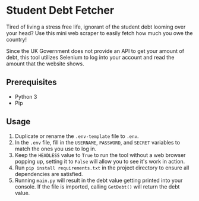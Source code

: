 # Student Debt Fetcher

Tired of living a stress free life, ignorant of the student debt looming over your head? Use this mini web scraper to easily fetch how much you owe the country!

Since the UK Government does not provide an API to get your amount of debt, this tool utilizes Selenium to log into your account and read the amount that the website shows.

## Prerequisites
- Python 3
- Pip

## Usage
1. Duplicate or rename the `.env-template` file to `.env`.
2. In the `.env` file, fill in the `USERNAME`, `PASSWORD`, and `SECRET` variables to match the ones you use to log in.
3. Keep the `HEADLESS` value to `True` to run the tool without a web browser popping up, setting it to `False` will allow you to see it's work in action.
4. Run `pip install requirements.txt` in the project directory to ensure all dependencies are satisfied.
5. Running `main.py` will result in the debt value getting printed into your console. If the file is imported, calling `GetDebt()` will return the debt value.